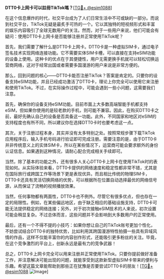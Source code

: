 **DTT0卡上网卡可以註冊TikTok嗎？**[[TG💪+ @esim1088](https://t.me/s/esim1088)]

在这个信息爆炸的时代，社交平台成为了人们日常生活中不可或缺的一部分。而说到社交平台，TikTok无疑是最炙手可热的一个。它以其独特的短视频形式和丰富的娱乐内容吸引了全球无数用户的关注。然而，对于一些用户来说，他们可能会有疑问：使用DTT0卡上网卡是否能够注册并正常使用TikTok呢？

首先，我们需要了解什么是DTT0卡上网卡。DTT0卡是一种虚拟SIM卡，通过电子签名技术实现网络连接功能。它不需要实体SIM卡槽，可以直接在支持eSIM功能的设备上使用。这种卡的优点在于其便捷性，用户无需更换手机就可以轻松切换运营商网络，这对于经常出国或者需要多国漫游的用户来说是非常方便的。

那么，回到问题的核心——DTT0卡能否注册TikTok？答案是肯定的。只要你的设备支持eSIM功能，并且已经成功激活了DTT0卡，理论上你完全可以使用它来注册和使用TikTok。不过，在实际操作过程中，可能会遇到一些小问题，这需要我们注意。

首先，确保你的设备支持eSIM功能。目前市面上大多数高端智能手机都支持eSIM，但如果你使用的是较老款的手机，则可能不兼容。因此，在购买DTT0卡之前，最好先确认自己的设备是否具备这一功能。此外，不同国家和地区对eSIM的支持程度也有所不同，所以建议你在选择DTT0卡时也要考虑这一点。

其次，关于注册过程本身，其实并没有太多特别之处。按照常规步骤下载TikTok应用程序后，输入手机号码进行验证即可完成注册。需要注意的是，由于DTT0卡并非传统意义上的实体SIM卡，所以在某些情况下，运营商可能会要求额外的身份认证信息。如果遇到这种情况，请耐心配合完成相关手续即可。

当然，除了基本的功能之外，还有很多人关心DTT0卡上网卡在使用TikTok时的表现如何。从实际体验来看，DTT0卡提供的网络速度和稳定性都非常不错，尤其是在国际旅行或跨国工作等场景下更是表现优异。而且相比传统的物理SIM卡，DTT0卡还具有灵活切换网络的优势，可以根据所在位置自动选择最优的网络信号源，从而保证了流畅的视频播放效果。

当然，任何事物都有两面性，DTT0卡也不例外。尽管它有很多优点，但也存在一定的局限性。例如，在某些偏远地区，由于缺乏相应的基础设施支持，DTT0卡可能无法提供稳定的网络连接；另外，对于初次接触eSIM技术的人来说，初次设置可能会稍显复杂。不过总体而言，这些问题并不会影响到大多数用户的正常使用。

最后，还有一个不得不提的小技巧：如果你想让自己的TikTok账号更加个性化，不妨尝试结合DTT0卡的独特优势，比如利用其跨国漫游特性拍摄一些具有异域风情的作品，这样不仅能丰富你的内容创作形式，还能吸引更多粉丝的关注。毕竟，在这个竞争激烈的平台上，创新永远是最有力的竞争武器！

总之，DTT0卡上网卡完全可以用来注册并正常使用TikTok。只要你提前做好准备工作，并注意解决可能出现的问题，就能享受到这款新型虚拟SIM卡带来的便利与乐趣。希望这篇文章能帮助到那些正在犹豫是否要尝试DTT0卡的朋友！[[TG💪+ @esim1088](https://t.me/s/esim1088) ![Image](https://i.postimg.cc/4NQfJmqS/Snipaste-2025-05-13-00-14-12.png)]